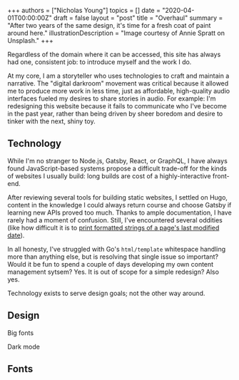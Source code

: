 +++
authors = ["Nicholas Young"]
topics = []
date = "2020-04-01T00:00:00Z"
draft = false
layout = "post"
title = "Overhaul"
summary = "After two years of the same design, it's time for a fresh coat of paint around here."
illustrationDescription = "Image courtesy of Annie Spratt on Unsplash."
+++

Regardless of the domain where it can be accessed, this site has always had one, consistent job: to introduce myself and the work I do.

At my core, I am a storyteller who uses technologies to craft and maintain
a narrative. The "digital darkroom" movement was critical because it allowed
me to produce more work in less time, just as affordable, high-quality audio
interfaces fueled my desires to share stories in audio. For example: I'm
redesigning this website because it fails to communicate who I've become in
the past year, rather than being driven by sheer boredom and desire to tinker
with the next, shiny toy.

## Technology

While I'm no stranger to Node.js, Gatsby, React, or GraphQL, I have always
found JavaScript-based systems propose a difficult trade-off for the kinds of
websites I usually build: long builds are cost of a highly-interactive
front-end.

After reviewing several tools for building static websites, I settled on Hugo,
content in the knowledge I could always return course and choose Gatsby if
learning new APIs proved too much. Thanks to ample documentation, I have
rarely had a moment of confusion. Still, I've encountered several oddities
(like how difficult it is to [print formatted strings of a page's last
modified date][aral]).

In all honesty, I've struggled with Go's `html/template` whitespace handling
more than anything else, but is resolving that single issue so important?
Would it be fun to spend a couple of days developing my own content management
sytsem? Yes. It is out of scope for a simple redesign? Also yes.

Technology exists to serve design goals; not the other way around.

## Design

Big fonts

Dark mode

## Fonts

[aral]: https://mastodon.ar.al/@aral/101371556155499381
